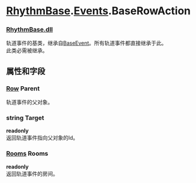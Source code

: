 # [RhythmBase](../../RadiationTherapy.md).[Events](../namespace/Events.md).BaseRowAction    


### [RhythmBase.dll](../assembly/RhythmBase.md)  
轨道事件的基类，继承自[BaseEvent](BaseEvent.md)。所有轨道事件都直接继承于此。    
此类必需被继承。    
  
## 属性和字段  
  


### [Row](Row.md) Parent  
轨道事件的父对象。    


### string Target  

**readonly**  
返回轨道事件指向父对象的Id。    


### [Rooms](Rooms.md) Rooms  

**readonly**  
返回轨道事件的房间。  
